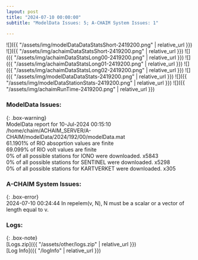 ```yaml
---
layout: post
title: "2024-07-10 00:00:00"
subtitle: "ModelData Issues: 5; A-CHAIM System Issues: 1"

---
```


![]({{ "/assets/img/modelDataDataStatsShort-2419200.png" | relative_url }})
![]({{ "/assets/img/achaimDataStatsShort-2419200.png" | relative_url }})
![]({{ "/assets/img/achaimDataStatsLong00-2419200.png" | relative_url }})
![]({{ "/assets/img/achaimDataStatsLong01-2419200.png" | relative_url }})
![]({{ "/assets/img/achaimDataStatsLong02-2419200.png" | relative_url }})
![]({{ "/assets/img/modelDataDataStats-2419200.png" | relative_url }})
![]({{ "/assets/img/modelDataStationStats-2419200.png" | relative_url }})
![]({{ "/assets/img/achaimRunTime-2419200.png" | relative_url }})


### ModelData Issues:  
  
{: .box-warning}  
 ModelData report for 10-Jul-2024 00:15:10   
 /home/chaim/ACHAIM_SERVER/A-CHAIM/modelData/2024/192/00/modelData.mat   
 61.1901% of RIO absoprtion values are finite   
 69.099% of RIO volt values are finite   
 0% of all possible stations for IONO were downloaded. x5843   
 0% of all possible stations for SENTINEL were downloaded. x5298   
 0% of all possible stations for KARTVERKET were downloaded. x305   
  
### A-CHAIM System Issues:  
  
{: .box-error}  
2024-07-10 00:24:44 In repelem(v, N), N must be a scalar or a vector of length equal to v.  

### Logs:  
  
{: .box-note}  
[Logs.zip]({{ "/assets/other/logs.zip" | relative_url }})  
[Log Info]({{ "/logInfo" | relative_url }})  
